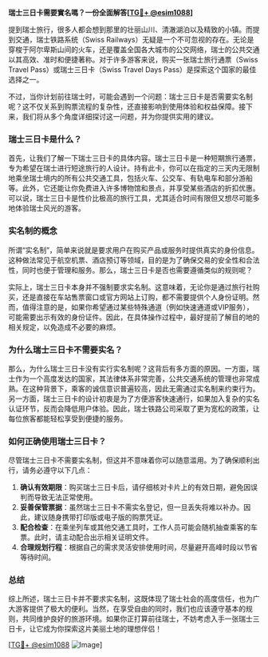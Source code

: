 **瑞士三日卡需要實名嗎？一份全面解答[[TG💪+ @esim1088](https://t.me/s/esim1088)]**

提到瑞士旅行，很多人都会想到那里的壮丽山川、清澈湖泊以及精致的小镇。而提到交通，瑞士铁路系统（Swiss Railways）无疑是一个不可忽视的存在。无论是穿梭于阿尔卑斯山间的火车，还是覆盖全国各大城市的公交网络，瑞士的公共交通以其高效、准时和便捷著称。对于许多游客来说，购买一张瑞士旅行通票（Swiss Travel Pass）或瑞士三日卡（Swiss Travel Days Pass）是探索这个国家的最佳选择之一。

不过，当你计划前往瑞士时，可能会遇到一个问题：瑞士三日卡是否需要实名制呢？这不仅关系到购票流程的复杂性，还直接影响到使用体验和权益保障。接下来，我们将从多个角度详细探讨这一问题，并为你提供实用的建议。

### 瑞士三日卡是什么？

首先，让我们了解一下瑞士三日卡的具体内容。瑞士三日卡是一种短期旅行通票，专为希望在瑞士进行短途旅行的人设计。持有此卡，你可以在指定的三天内无限制地乘坐瑞士境内的所有公共交通工具，包括火车、公交车、有轨电车和部分游船等。此外，它还能让你免费进入许多博物馆和景点，并享受某些酒店的折扣优惠。可以说，瑞士三日卡是性价比极高的旅行工具，尤其适合时间有限但又想尽可能多地体验瑞士风光的游客。

### 实名制的概念

所谓“实名制”，简单来说就是要求用户在购买产品或服务时提供真实的身份信息。这种做法常见于航空机票、酒店预订等领域，目的是为了确保交易的安全性和合法性，同时也便于管理和服务。那么，瑞士三日卡是否也需要遵循类似的规则呢？

实际上，瑞士三日卡本身并不强制要求实名制。这意味着，无论你是通过旅行社购买，还是直接在车站售票窗口或官方网站上订购，都不需要提供个人身份证明。然而，值得注意的是，如果你希望通过某些特殊通道（例如快速通道或VIP服务），可能需要出示有效的身份证件。因此，在具体操作过程中，最好提前了解目的地的相关规定，以免造成不必要的麻烦。

### 为什么瑞士三日卡不需要实名？

那么，为什么瑞士三日卡没有实行实名制呢？这背后有多方面的原因。一方面，瑞士作为一个高度发达的国家，其法律体系非常完善，公共交通系统的管理也非常成熟。在这种背景下，乘客的诚信意识普遍较高，因此无需通过实名制来约束行为。另一方面，瑞士三日卡的设计初衷是为了方便游客快速通行，如果加入复杂的实名认证环节，反而会降低用户体验。因此，瑞士铁路公司采取了更为宽松的政策，让每位旅客都能轻松享受到便捷的服务。

### 如何正确使用瑞士三日卡？

尽管瑞士三日卡不需要实名制，但这并不意味着你可以随意滥用。为了确保顺利出行，请务必遵守以下几点：

1. **确认有效期限**：购买瑞士三日卡后，请仔细核对卡片上的有效日期，避免因误判而导致无法正常使用。
2. **妥善保管票据**：虽然瑞士三日卡不需实名登记，但一旦丢失将难以补办。因此，建议随身携带打印版或电子版的购票凭证。
3. **配合检查**：在乘坐列车或其他交通工具时，工作人员可能会随机抽查乘客的车票。此时，请主动配合出示相关证明文件。
4. **合理规划行程**：根据自己的需求灵活安排使用时间，尽量避开高峰时段以节省等待时间。

### 总结

综上所述，瑞士三日卡并不要求实名制，这既体现了瑞士社会的高度信任，也为广大游客提供了极大的便利。当然，在享受自由的同时，我们也应该遵守基本的规则，共同维护良好的旅游环境。如果你正打算前往瑞士，不妨考虑入手一张瑞士三日卡，让它成为你探索这片美丽土地的理想伴侣！

[[TG💪+ @esim1088](https://t.me/s/esim1088) ![Image](https://i.postimg.cc/4NQfJmqS/Snipaste-2025-05-13-00-14-12.png)]